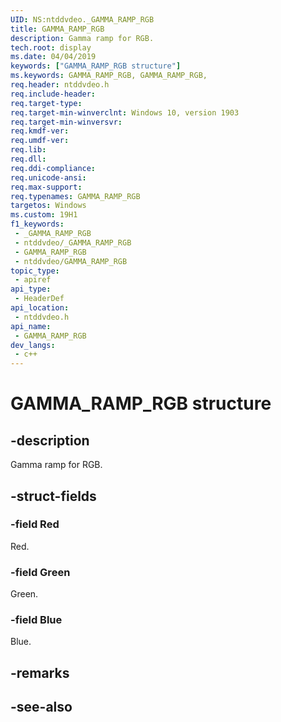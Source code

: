 ```yaml
---
UID: NS:ntddvdeo._GAMMA_RAMP_RGB
title: GAMMA_RAMP_RGB
description: Gamma ramp for RGB.
tech.root: display
ms.date: 04/04/2019
keywords: ["GAMMA_RAMP_RGB structure"]
ms.keywords: GAMMA_RAMP_RGB, GAMMA_RAMP_RGB,
req.header: ntddvdeo.h
req.include-header: 
req.target-type: 
req.target-min-winverclnt: Windows 10, version 1903
req.target-min-winversvr: 
req.kmdf-ver: 
req.umdf-ver: 
req.lib: 
req.dll: 
req.ddi-compliance: 
req.unicode-ansi: 
req.max-support: 
req.typenames: GAMMA_RAMP_RGB
targetos: Windows
ms.custom: 19H1
f1_keywords:
 - _GAMMA_RAMP_RGB
 - ntddvdeo/_GAMMA_RAMP_RGB
 - GAMMA_RAMP_RGB
 - ntddvdeo/GAMMA_RAMP_RGB
topic_type:
 - apiref
api_type:
 - HeaderDef
api_location:
 - ntddvdeo.h
api_name:
 - GAMMA_RAMP_RGB
dev_langs:
 - c++
---
```


# GAMMA_RAMP_RGB structure


## -description

Gamma ramp for RGB.

## -struct-fields

### -field Red

Red.

### -field Green

Green.

### -field Blue

 
Blue.

## -remarks

## -see-also

